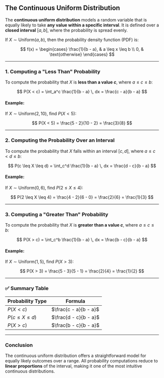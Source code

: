 ## **The Continuous Uniform Distribution**

The **continuous uniform distribution** models a random variable that is equally likely to 
take **any value within a specific interval**. It is defined over a **closed interval** $[a, b]$, 
where the probability is spread evenly.

If $`X \sim \text{Uniform}(a, b)`$, then the probability density function (PDF) is:

$$
f(x) = 
\begin{cases}
\frac{1}{b - a}, & a \leq x \leq b \\
0, & \text{otherwise}
\end{cases}
$$

---

### **1. Computing a "Less Than" Probability**

To compute the probability that $X$ is **less than a value $c$**, where $a \leq c \leq b$:

$$
P(X < c) = \int_a^c \frac{1}{b - a} \, dx = \frac{c - a}{b - a}
$$

#### **Example:**

If $`X \sim \text{Uniform}(2, 10)`$, find $`P(X < 5)`$:

$$
P(X < 5) = \frac{5 - 2}{10 - 2} = \frac{3}{8}
$$

---

### **2. Computing the Probability Over an Interval**

To compute the probability that $X$ falls within an interval $`[c, d]`$, where $`a \leq c < d \leq b`$:

$$
P(c \leq X \leq d) = \int_c^d \frac{1}{b - a} \, dx = \frac{d - c}{b - a}
$$

#### **Example:**

If $`X \sim \text{Uniform}(0, 6)`$, find $`P(2 \leq X \leq 4)`$:

$$
P(2 \leq X \leq 4) = \frac{4 - 2}{6 - 0} = \frac{2}{6} = \frac{1}{3}
$$

---

### **3. Computing a "Greater Than" Probability**

To compute the probability that $X$ is **greater than a value $c$**, where $a \leq c \leq b$:

$$
P(X > c) = \int_c^b \frac{1}{b - a} \, dx = \frac{b - c}{b - a}
$$

#### **Example:**

If $`X \sim \text{Uniform}(1, 5)`$, find $`P(X > 3)`$:

$$
P(X > 3) = \frac{5 - 3}{5 - 1} = \frac{2}{4} = \frac{1}{2}
$$

---

### ✅ **Summary Table**

| Probability Type     | Formula               |
| -------------------- | --------------------- |
| $`P(X < c)`$           | $`\frac{c - a}{b - a}`$ |
| $`P(c \leq X \leq d)`$ | $`\frac{d - c}{b - a}`$ |
| $`P(X > c)`$           | $`\frac{b - c}{b - a}`$ |

---

### **Conclusion**

The continuous uniform distribution offers a straightforward model for equally likely outcomes 
over a range. All probability computations reduce to **linear proportions** of the interval, 
making it one of the most intuitive continuous distributions.
